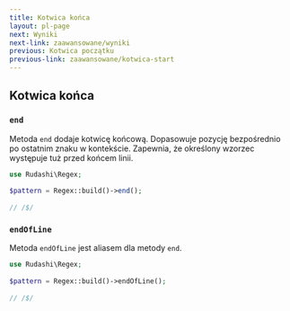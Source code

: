```yaml
---
title: Kotwica końca
layout: pl-page
next: Wyniki
next-link: zaawansowane/wyniki
previous: Kotwica początku
previous-link: zaawansowane/kotwica-start
---
```


## Kotwica końca

### `end`

Metoda `end` dodaje kotwicę końcową. Dopasowuje pozycję bezpośrednio po ostatnim znaku w kontekście.
Zapewnia, że określony wzorzec występuje tuż przed końcem linii.

```php
use Rudashi\Regex;
 
$pattern = Regex::build()->end();
 
// /$/
```

### `endOfLine`

Metoda `endOfLine` jest aliasem dla metody `end`.

```php
use Rudashi\Regex;
 
$pattern = Regex::build()->endOfLine();
 
// /$/
```
